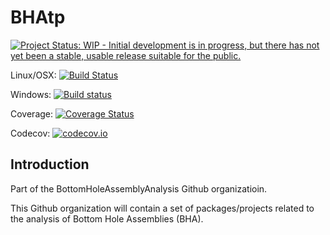# BHAtp

[![Project Status: WIP - Initial development is in progress, but there has not yet been a stable, usable release suitable for the public.](http://www.repostatus.org/badges/latest/wip.svg)](http://www.repostatus.org/#wip)

Linux/OSX: [![Build Status](https://travis-ci.org/BottomHoleAssemblyAnalysis/BHAtp.jl.svg?branch=master)](https://travis-ci.org/BottomHoleAssemblyAnalysis/BHAtp.jl)

Windows: [![Build status](https://ci.appveyor.com/api/projects/status/github/BottomHoleAssemblyAnalysis/BHAtp.jl?branch=master)](https://ci.appveyor.com/project/goedman/bhatp-jl)

Coverage: [![Coverage Status](https://coveralls.io/repos/BottomHoleAssemblyAnalysis/BHAtp.jl/badge.svg?branch=master&service=github)](https://coveralls.io/github/BottomHoleAssemblyAnalysis/BHAtp.jl?branch=master)

Codecov: [![codecov.io](http://codecov.io/github/BottomHoleAssemblyAnalysis/BHAtp.jl/coverage.svg?branch=master)](http://codecov.io/github/BottomHoleAssemblyAnalysis/BHAtp.jl?branch=master)


## Introduction

Part of the BottomHoleAssemblyAnalysis Github organizatioin.

This Github organization will contain a set of packages/projects related to the analysis of Bottom Hole Assemblies (BHA).
